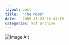 ```yaml
---
layout:	post
title:	"The Moon"
date:	2009-11-23 22:41:15
categories:	kof archive
---
```


![Image Alt](https://k0f.github.io/assets/20221217_220145_001.jpg)